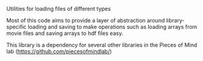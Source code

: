 Utilities for loading files of different types

Most of this code aims to provide a layer of abstraction around library-specific loading and saving to make operations such as loading arrays from movie files and saving arrays to hdf files easy. 

This library is a dependency for several other libraries in the Pieces of Mind lab (https://github.com/piecesofmindlab/)

